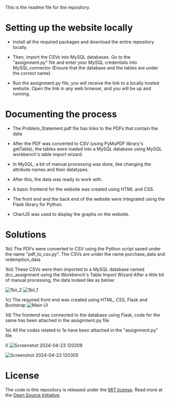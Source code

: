 This is the readme file for the repository.

# Setting up the website locally
* Install all the required packages and download the entire repository locally.

* Then, import the CSVs into MySQL databases. Go to the "assignment.py" file and enter your MySQL credentials into MySQL.connector (Ensure that the database and the tables are under the correct name)

* Run the assignment.py file, you will receive the link to a locally hosted website. Open the link in any web browser, and you will be up and running.


# Documenting the process
* The Problem_Statement.pdf file has links to the PDFs that contain the data

* After the PDF was converted to CSV (using PyMuPDF library's getTable), the tables were loaded into a MySQL database using MySQL workbench's table import wizard.

* In MySQL, a bit of manual processing was done, like changing the attribute names and their datatypes.

* After this, the data was ready to work with.

* A basic frontend for the website was created using HTML and CSS.

* The front end and the back end of the website were integrated using the Flask library for Python.

* ChartJS was used to display the graphs on the website.


# Solutions

1bi) The PDFs were converted to CSV using the Python script saved under the name "pdf_to_csv.py". The CSVs are under the name purchase_data and redemption_data

1bii) These CSVs were then imported to a MySQL database named dcc_assignment using the Workbench's Table Import Wizard
      After a little bit of manual processing, the data looked like as below:


      
![1bii_2](https://github.com/nikhil-405/flask_web-dev_assignment/assets/148058602/1db66c6c-cd67-49c9-aee0-78453890d1a4)
![1bii_1](https://github.com/nikhil-405/flask_web-dev_assignment/assets/148058602/a0d6008a-cce3-4105-aa55-f512b795d58d)


1c) The required front end was created using HTML, CSS, Flask and Bootstrap
![Main UI](https://github.com/nikhil-405/flask_web-dev_assignment/assets/148058602/ca1e9c64-6a69-4fed-a2ec-b01d3599a286)

1d) The frontend was connected to the database using Flask, code for the same has been attached in the assignment.py file

1e) All the codes related to 1e have been attached in the "assignment.py" file

I) ![Screenshot 2024-04-23 120208](https://github.com/nikhil-405/flask_web-dev_assignment/assets/148058602/08a875ac-c79a-42ca-8f0f-0977325e639d)

![Screenshot 2024-04-23 120305](https://github.com/nikhil-405/flask_web-dev_assignment/assets/148058602/ab5fd479-dccc-4bcd-a03a-5153a189a5b4)



# License
The code in this repository is released under the [MIT license](https://github.com/git/git-scm.com/blob/main/MIT-LICENSE.txt). Read more at the [Open Source Initiative](https://opensource.org/).
